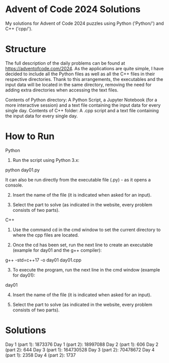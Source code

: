 # Advent of Code 2024 Solutions

My solutions for Advent of Code 2024 puzzles using Python ('Python/') and C++ ('cpp/').

# Structure

The full description of the daily problems can be found at https://adventofcode.com/2024.
As the applications are quite simple, I have decided to include all the Python files as well as all the C++ files in their respective directories. Thank to this arrangements, the executables and the input data will be located in the same directory, removing the need for adding extra directories when accessing the text files.

Contents of Python directory: A Python Script, a Jupyter Notebook (for a more interactive session) and a text file containing the input data for every single day.
Contents of C++ folder: A .cpp script and a text file containing the input data for every single day.

# How to Run

Python

1. Run the script using Python 3.x:

python day01.py

It can also be run directly from the executable file (.py) - as it opens a console.

2. Insert the name of the file (it is indicated when asked for an input).

3. Select the part to solve (as indicated in the website, every problem consists of two parts).

C++

1. Use the command cd in the cmd window to set the current directory to where the cpp files are located.

2. Once the cd has been set, run the next line to create an executable (example for day01 and the g++ compiler):

g++ -std=c++17 -o day01 day01.cpp

3. To execute the program, run the next line in the cmd window (example for day01):

day01

4. Insert the name of the file (it is indicated when asked for an input).

5. Select the part to solve (as indicated in the website, every problem consists of two parts).

# Solutions

Day 1 (part 1): 1873376
Day 1 (part 2): 18997088
Day 2 (part 1): 606
Day 2 (part 2): 644
Day 3 (part 1): 164730528
Day 3 (part 2): 70478672
Day 4 (part 1): 2358
Day 4 (part 2): 1737